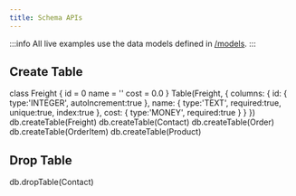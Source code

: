 ```yaml
---
title: Schema APIs
---
```


:::info
All live examples use the data models defined in [/models](/models).
:::

## Create Table

<live-preview>
class Freight {
  id = 0
  name = ''
  cost = 0.0
}
Table(Freight, {
  columns: {
    id: { type:'INTEGER', autoIncrement:true },
    name: { type:'TEXT', required:true, unique:true, index:true },
    cost: { type:'MONEY', required:true }
  }
})
db.createTable(Freight)
db.createTable(Contact)
db.createTable(Order)
db.createTable(OrderItem)
db.createTable(Product)
</live-preview>

## Drop Table

<live-preview>
db.dropTable(Contact)
</live-preview>
